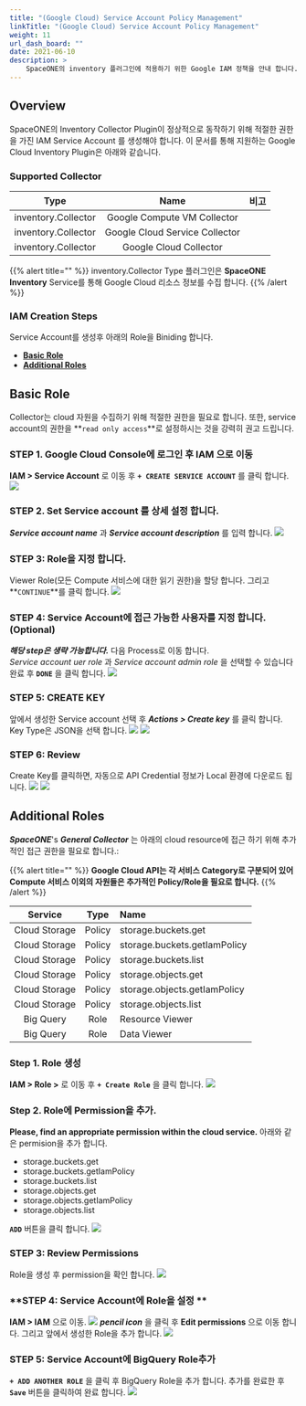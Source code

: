 ```yaml
---
title: "(Google Cloud) Service Account Policy Management"
linkTitle: "(Google Cloud) Service Account Policy Management"
weight: 11
url_dash_board: ""
date: 2021-06-10
description: >
    SpaceONE의 inventory 플러그인에 적용하기 위한 Google IAM 정책을 안내 합니다.
---
```


## Overview
SpaceONE의 Inventory Collector Plugin이 정상적으로 동작하기 위해 적절한 권한을 가진 IAM Service Account 를 생성해야 합니다.
이 문서를 통해 지원하는 Google Cloud Inventory Plugin은 아래와 같습니다. 

### Supported Collector
|Type|Name|비고|
|:---:|:---:|:---:|
|inventory.Collector|Google Compute VM Collector ||
|inventory.Collector|Google Cloud Service Collector ||
|inventory.Collector|Google Cloud Collector ||

{{% alert title="" %}}
inventory.Collector Type 플러그인은 **SpaceONE Inventory** Service를 통해 Google Cloud 리소스 정보를 수집 합니다.
{{% /alert %}}

### IAM Creation Steps
Service Account를 생성후 아래의 Role을 Biniding 합니다. 
* [**Basic Role**](#basic-role)
* [**Additional Roles**](#additional-roles)

## Basic Role
Collector는 cloud 자원을 수집하기 위해 적절한 권한을 필요로 합니다. 또한, service account의 권한을 **`read only access`**로 설정하시는 것을 강력히 권고 드립니다. 


### **STEP 1. Google Cloud Console에 로그인 후 IAM 으로 이동**
**IAM >  Service Account** 로 이동 후 **`+ CREATE SERVICE ACCOUNT`** 를 클릭 합니다.
![](/docs/guides_v1/service_account/service_account_img/google/screen-shot-2021-02-10-at-16.00.20.png)

### **STEP 2. Set Service account 를 상세 설정 합니다.**
_**Service account name**_ 과 _**Service account description**_ 를 입력 합니다.
![](/docs/guides_v1/service_account/service_account_img/google/screen-shot-2021-02-10-at-16.16.10.png)

### **STEP 3: Role을 지정 합니다.**
Viewer Role(모든 Compute 서비스에 대한 읽기 권한)을 할당 합니다. 그리고 **`CONTINUE`**를 클릭 합니다.
![](/docs/guides_v1/service_account/service_account_img/google/screen-shot-2021-02-10-at-16.27.10.png)

### **STEP 4: Service Account에 접근 가능한 사용자를 지정 합니다.(Optional)**
_**해당 step은 생략 가능합니다.**_ 다음 Process로 이동 합니다. <br>
_Service account uer role_ 과 _Service account admin role_ 을 선택할 수 있습니다 <br>
완료 후 **`DONE`** 을 클릭 합니다.
![](/docs/guides_v1/service_account/service_account_img/google/screen-shot-2021-02-10-at-16.36.25.png)

### **STEP 5: CREATE KEY**
앞에서 생성한 Service account 선택 후 _**Actions > Create key**_ 를 클릭 합니다. 
Key Type은 JSON을 선택 합니다.
![](/docs/guides_v1/service_account/service_account_img/google/screen-shot-2021-02-10-at-16.44.34.png)
![](/docs/guides_v1/service_account/service_account_img/google/screen-shot-2021-02-10-at-17.01.11.png)

### **STEP 6: Review**
Create Key를 클릭하면, 자동으로 API Credential 정보가 Local 환경에 다운로드 됩니다.
![](/docs/guides_v1/service_account/service_account_img/google/screen-shot-2021-02-10-at-17.05.55.png)
![](/docs/guides_v1/service_account/service_account_img/google/screen-shot-2021-02-10-at-17.07.16.png)

## Additional Roles
_**SpaceONE**_'s _**General Collector**_ 는 아래의 cloud resource에 접근 하기 위해 추가적인 접근 권한을 필요로 합니다.: 

{{% alert title="" %}}
**Google Cloud API는 각 서비스 Category로 구분되어 있어 Compute 서비스 이외의 자원들은 추가적인 Policy/Role을 필요로 합니다.** 
{{% /alert %}}


| Service |Type|Name|
|:--:|:---:|:-------|
|Cloud Storage|Policy|storage.buckets.get|
|Cloud Storage|Policy|storage.buckets.getIamPolicy|
|Cloud Storage|Policy|storage.buckets.list|
|Cloud Storage|Policy|storage.objects.get|
|Cloud Storage|Policy|storage.objects.getIamPolicy|
|Cloud Storage|Policy|storage.objects.list|
|Big Query|Role|Resource Viewer|
|Big Query|Role|Data Viewer|


### **Step 1. Role 생성**
**IAM > Role >** 로 이동 후 **`+ Create Role`** 을 클릭 합니다.
![](/docs/guides_v1/service_account/service_account_img/google/screen-shot-2021-04-07-at-18.09.05.png)

### **Step 2. Role에 Permission을 추가.**
**Please, find an appropriate permission within the cloud service.**
아래와 같은 permision을 추가 합니다.

* storage.buckets.get
* storage.buckets.getIamPolicy
* storage.buckets.list
* storage.objects.get
* storage.objects.getIamPolicy
* storage.objects.list

**`ADD`** 버튼을 클릭 합니다.
![](/docs/guides_v1/service_account/service_account_img/google/screen-shot-2021-04-07-at-18.18.42.png)

### **STEP 3: Review Permissions**
Role을 생성 후 permission을 확인 합니다.
![](/docs/guides_v1/service_account/service_account_img/google/screen-shot-2021-04-07-at-18.20.27.png)

### **STEP 4: Service Account에 Role을 설정 **
**IAM > IAM** 으로 이동.
![](/docs/guides_v1/service_account/service_account_img/google/screen-shot-2021-02-10-at-19.02.52.png)
_**pencil icon**_ 을 클릭 후 **Edit permissions** 으로 이동 합니다. 그리고 앞에서 생성한 Role을 추가 합니다.
![](/docs/guides_v1/service_account/service_account_img/google/screen-shot-2021-04-07-at-18.24.41.png)

### **STEP 5: Service Account에 BigQuery Role추가**
**`+ ADD ANOTHER ROLE`** 을 클릭 후 BigQuery Role을 추가 합니다.
추가를 완료한 후 **`Save`** 버튼을 클릭하여 완료 합니다.
![](/docs/guides_v1/service_account/service_account_img/google/screen-shot-2021-04-07-at-18.26.14.png)

